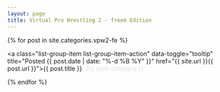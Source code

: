 ```yaml
---
layout: page
title: Virtual Pro Wrestling 2 - freem Edition
---
```


<div class="list-group">

{% for post in site.categories.vpw2-fe %}

<a class="list-group-item list-group-item-action" data-toggle="tooltip" title="Posted {{ post.date | date: "%-d %B %Y" }}" href="{{ site.url }}{{ post.url }}">{{ post.title }}&nbsp;&nbsp;<span style="color: #dee2e6">#{{ post.category }}</span></a>

{% endfor %}

</div>





